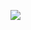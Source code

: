 <a href="https://opgc.me/#/users/jh941213" target="_blank"><img src="https://prd-opgc-api.opgc.me/githubs/users/jh941213/tag/?theme=basic" /></a>
